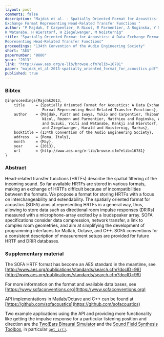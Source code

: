 ```yaml
---
layout: post
comments: false
description: "Majdak et al. - Spatially Oriented Format for Acoustics: A Data
Exchange Format Representing Head-Related Transfer Functions "
author: "P Majdak, T Carpentier, R Nicol, M Parmentier, A Roginska, Y Suzuki,
K Watanabe, H Wierstorf, H Ziegelwanger, M Noisternig"
title: "Spatially Oriented Format for Acoustics: A Data Exchange Format
Representing Head-Related Transfer Functions"
proceedings: "134th Convention of the Audio Engineering Society"
short: "AES"
papernumber: "8880"
year: "2013"
link: "http://www.aes.org/e-lib/browse.cfm?elib=16781"
paper: "majdak_et_al-2013-spatially_oriented_format_for_acoustics.pdf"
published: true
---
```


### Bibtex

```latex
@inproceedings{Majdak2013,
    title     = {Spatially Oriented Format for Acoustics: A Data Exchange
                 Format Representing Head-Related Transfer Functions},
    author    = {Majdak, Piotr and Iwaya, Yukio and Carpentier, Thibaut and
                 Nicol, Rozenn and Parmentier, Matthieu and Roginska, Agnieszka
                 and Suzuki, Yoiti and Watanabe, Kankji and Wierstorf, Hagen
                 and Ziegelwanger, Harald and Noisternig, Markus},
    booktitle = {134th Convention of the Audio Engineering Society},
    address   = {Roma, Italy},
    month     = {May},
    year      = {2013},
    url       = {http://www.aes.org/e-lib/browse.cfm?elib=16781}
}
```

### Abstract

Head-related transfer functions (HRTFs) describe the spatial filtering of the
incoming sound. So far available HRTFs are stored in various formats, making an
exchange of HRTFs difficult because of incompatibilities between the formats. We
propose a format for storing HRTFs with a focus on interchangeability and
extendability. The spatially oriented format for acoustics (SOFA) aims at
representing HRTFs in a general way, thus, allowing to store data such as
directional room impulse responses (DRIRs) measured with a microphone-array
excited by a loudspeaker array. SOFA specifications consider data compression,
network transfer, a link to complex room geometries, and aim at simplifying the
development of programming interfaces for Matlab, Octave, and C++. SOFA
conventions for a consistent description of measurement setups are provided for
future HRTF and DRIR databases.

### Supplementary material

The SOFA HRTF format has become an AES standard in the meantime, see
[http://www.aes.org/publications/standards/search.cfm?docID=99](http://www.aes.org/publications/standards/search.cfm?docID=99)

For more information on the format and available data bases, see
[https://www.sofaconventions.org](https://www.sofaconventions.org)

API implementations in Matlab/Octave and C++ can be found at
[https://github.com/sofacoustics](https://github.com/sofacoustics)

Two example applications using the API and providing more functionality like
getting the impulse response for a particular listening position and direction
are the [Two!Ears Binaural Simulator](https://github.com/TWOEARS/binaural-simulator)
and the [Sound Field Synthesis Toolbox](https://github.com/sfstoolbox/sfs), in
particular
[`get_ir()`](https://github.com/sfstoolbox/sfs/blob/master/SFS_ir/get_ir.m).
